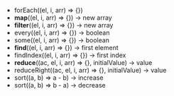 - forEach((el, i, arr) ⇒ {})
- **map**((el, i, arr) ⇒ {}) → new array
- **filter**((el, i, arr) ⇒ {}) → new array
- every((el, i, arr) ⇒ {}) → boolean
- some((el, i, arr) ⇒ {}) → boolean
- **find**((el, i, arr) ⇒ {}) → first element
- findIndex((el, i, arr) ⇒ {}) → first index
- **reduce**((ac, el, i, arr) ⇒ {}, initialValue) → value
- reduceRight((ac, el, i, arr) ⇒ {}, initialValue) → value
- sort((a, b) ⇒ a - b) → increase
- sort((a, b) ⇒ b - a) → decrease